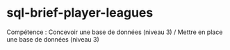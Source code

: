 # sql-brief-player-leagues
Compétence : Concevoir une base de données (niveau 3) / Mettre en place une base de données (niveau 3)
